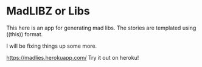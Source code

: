 # MadLIBZ or Libs

This here is an app for generating mad libs. The stories are templated using ((this)) format.

I will be fixing things up some more.

https://madlies.herokuapp.com/ Try it out on heroku!
